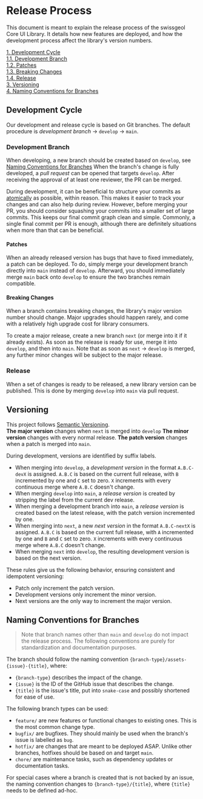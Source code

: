 # Release Process

This document is meant to explain the release process of the swissgeol Core UI Library.
It details how new features are deployed, and how the development process affect the library's version numbers.

[1. Development Cycle](#development-cycle)  
[1.1. Development Branch](#development-branch)  
[1.2. Patches](#patches)  
[1.3. Breaking Changes](#breaking-changes)  
[1.4. Release](#release)  
[3. Versioning](#versioning)  
[4. Naming Conventions for Branches](#naming-conventions-for-branches)

## Development Cycle

Our development and release cycle is based on Git branches.
The default procedure is _development branch_ → `develop` → `main`.

### Development Branch

When developing, a new branch should be created bas*ed* on `develop`,
see [Naming Conventions for Branches](#naming-conventions-for-branches)
When the branch's change is fully developed, a _pull request_ can be opened that targets `develop`.
After receiving the approval of at least one reviewer, the PR can be merged.

During development, it can be beneficial to structure your commits as [atomically](https://en.wikipedia.org/wiki/Atomic_commit?useskin=vector) as possible, within reason.
This makes it easier to track your changes and can also help during review.
However, before merging your PR, you should consider squashing your commits into a smaller set of large commits.
This keeps our final commit graph clean and simple.
Commonly, a single final commit per PR is enough, although there are definitely situations when more than that can be beneficial.

#### Patches

When an already released version has bugs that have to fixed immediately, a patch can be deployed.
To do, simply merge your development branch directly into `main` instead of `develop`.
Afterward, you should immediately merge `main` back onto `develop` to ensure the two branches remain compatible.

#### Breaking Changes

When a branch contains breaking changes, the library's major version number should change.
Major upgrades should happen rarely, and come with a relatively high upgrade cost for library consumers.

To create a major release, create a new branch `next` (or merge into it if it already exists).
As soon as the release is ready for use, merge it into `develop`, and then into `main`.
Note that as soon as `next` → `develop` is merged, any further minor changes will be subject to the major release.

### Release

When a set of changes is ready to be released, a new library version can be published.
This is done by merging `develop` into `main` via pull request.

## Versioning

This project follows [Semantic Versioning](https://semver.org/).  
**The major version** changes when `next` is merged into `develop`
**The minor version** changes with every normal release.
**The patch version** changes when a patch is merged into `main`.

During development, versions are identified by suffix labels.

- When merging into `develop`, a _development version_ in the format `A.B.C-devX` is assigned.
  `A.B.C` is based on the current full release, with `B` incremented by one and `C` set to zero.
  `X` increments with every continuous merge where `A.B.C` doesn't change.
- When merging `develop` into `main`, a _release version_ is created by stripping the label from the current dev release.
- When merging a development branch into `main`, a _release version_ is created
  based on the latest release, with the patch version incremented by one.
- When merging into `next`, a new _next version_ in the format `A.B.C-nextX` is assigned.
  `A.B.C` is based on the current full release, with `A` incremented by one and `B` and `C` set to zero.
  `X` increments with every continuous merge where `A.B.C` doesn't change.
- When merging `next` into `develop`, the resulting development version is based on the next version.

These rules give us the following behavior, ensuring consistent and idempotent versioning:

- Patch only increment the patch version.
- Development versions only increment the minor version.
- Next versions are the only way to increment the major version.

## Naming Conventions for Branches

> Note that branch names other than `main` and `develop` do not impact the release process.
> The following conventions are purely for standardization and documentation purposes.

The branch should follow the naming convention `{branch-type}/assets-{issue}-{title}`, where:

- `{branch-type}` describes the impact of the change.
- `{issue}` is the ID of the GitHub issue that describes the change.
- `{title}` is the issue's title, put into `snake-case` and possibly shortened for ease of use.

The following branch types can be used:

- `feature/` are new features or functional changes to existing ones. This is the most common change type.
- `bugfix/` are bugfixes. They should mainly be used when the branch's issue is labelled as `bug`.
- `hotfix/` are changes that are meant to be deployed ASAP. Unlike other branches, hotfixes should be based on and target `main`.
- `chore/` are maintenance tasks, such as dependency updates or documentation tasks.

For special cases where a branch is created that is not backed by an issue,
the naming convention changes to `{branch-type}/{title}`, where `{title}` needs to be defined ad-hoc.
